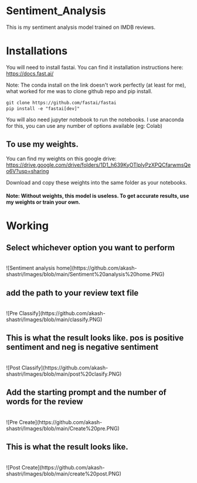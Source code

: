 # Sentiment_Analysis
This is my sentiment analysis model trained on IMDB reviews.

# Installations
You will need to install fastai. 
You can find it installation instructions here: https://docs.fast.ai/ 

Note: The conda install on the link doesn't work perfectly (at least for me), what worked for me was to clone github repo and pip install.

```
git clone https://github.com/fastai/fastai
pip install -e "fastai[dev]"
```

You will also need jupyter notebook to run the notebooks. I use anaconda for this, you can use any number of options available (eg: Colab)

## To use my weights.
You can find my weights on this google drive: https://drive.google.com/drive/folders/1D1_h639KyOTlplyPzXPQCfarwmsQeo6V?usp=sharing

Download and copy these weights into the same folder as your notebooks.

#### Note: Without weights, this model is useless. To get accurate results, use my weights or train your own.

# Working
## Select whichever option you want to perform
<br>
![Sentiment analysis home](https://github.com/akash-shastri/Images/blob/main/Sentiment%20analysis%20home.PNG)

## add the path to your review text file
<br>
![Pre Classify](https://github.com/akash-shastri/Images/blob/main/classify.PNG)

## This is what the result looks like. pos is positive sentiment and neg is negative sentiment
<br>
![Post Classify](https://github.com/akash-shastri/Images/blob/main/post%20clasify.PNG) 

## Add the starting prompt and the number of words for the review
<br>
![Pre Create](https://github.com/akash-shastri/Images/blob/main/Create%20pre.PNG)

## This is what the result looks like.
<br>
![Post Create](https://github.com/akash-shastri/Images/blob/main/create%20post.PNG)



